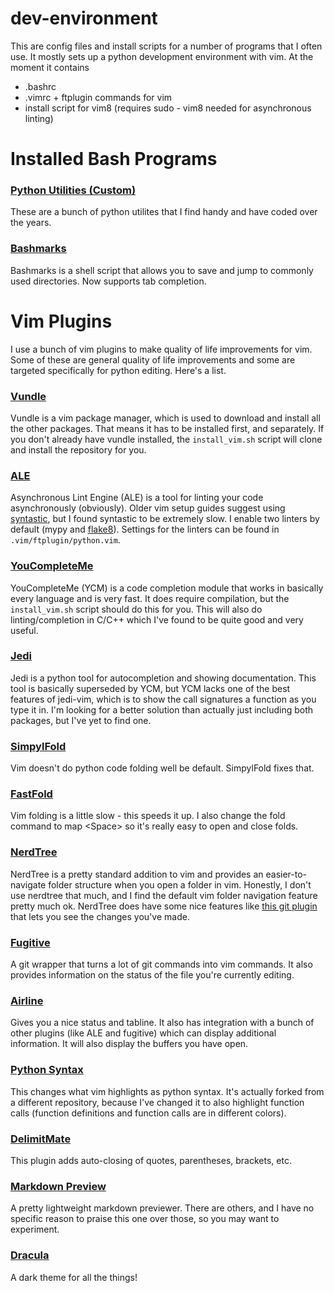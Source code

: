 # dev-environment
This are config files and install scripts for a number of programs that I often use. It mostly sets up a python development environment with vim. At the moment it contains

- .bashrc
- .vimrc + ftplugin commands for vim
- install script for vim8 (requires sudo - vim8 needed for asynchronous linting)


# Installed Bash Programs

### [Python Utilities (Custom)](https://github.com/davidmchan/pyutils)
These are a bunch of python utilites that I find handy and have coded over the years.


### [Bashmarks](https://github.com/huyng/bashmarks)

Bashmarks is a shell script that allows you to save and jump to commonly used directories. Now supports tab completion.

# Vim Plugins

I use a bunch of vim plugins to make quality of life improvements for vim. Some of these are general quality of life improvements and some are targeted specifically for python editing. Here's a list.

### [Vundle](https://github.com/gmarik/Vundle.vim)
Vundle is a vim package manager, which is used to download and install all the other packages. That means it has to be installed first, and separately. If you don't already have vundle installed, the `install_vim.sh` script will clone and install the repository for you.

### [ALE](https://github.com/w0rp/ale)
Asynchronous Lint Engine (ALE) is a tool for linting your code asynchronously (obviously). Older vim setup guides suggest using [syntastic](https://github.com/vim-syntastic/syntastic), but I found syntastic to be extremely slow. I enable two linters by default (mypy and [flake8](https://github.com/nvie/vim-flake8)). Settings for the linters can be found in `.vim/ftplugin/python.vim`.

### [YouCompleteMe](https://valloric.github.io/YouCompleteMe/)
YouCompleteMe (YCM) is a code completion module that works in basically every language and is very fast. It does require compilation, but the `install_vim.sh` script should do this for you. This will also do linting/completion in C/C++ which I've found to be quite good and very useful.

### [Jedi](https://github.com/davidhalter/jedi-vim)
Jedi is a python tool for autocompletion and showing documentation. This tool is basically superseded by YCM, but YCM lacks one of the best features of jedi-vim, which is to show the call signatures a function as you type it in. I'm looking for a better solution than actually just including both packages, but I've yet to find one.

### [SimpylFold](https://github.com/tmhedberg/SimpylFold)
Vim doesn't do python code folding well be default. SimpylFold fixes that.

### [FastFold](https://github.com/Konfekt/FastFold)
Vim folding is a little slow - this speeds it up. I also change the fold command to map \<Space\> so it's really easy to open and close folds.

### [NerdTree](https://github.com/scrooloose/nerdtree)
NerdTree is a pretty standard addition to vim and provides an easier-to-navigate folder structure when you open a folder in vim. Honestly, I don't use nerdtree that much, and I find the default vim folder navigation feature pretty much ok. NerdTree does have some nice features like [this git plugin](https://github.com/Xuyuanp/nerdtree-git-plugin) that lets you see the changes you've made.

### [Fugitive](https://github.com/tpope/vim-fugitive)
A git wrapper that turns a lot of git commands into vim commands. It also provides information on the status of the file you're currently editing.

### [Airline](https://github.com/vim-airline/vim-airline)
Gives you a nice status and tabline. It also has integration with a bunch of other plugins (like ALE and fugitive) which can display additional information. It will also display the buffers you have open.

### [Python Syntax](https://github.com/rmrao/python-syntax)
This changes what vim highlights as python syntax. It's actually forked from a different repository, because I've changed it to also highlight function calls (function definitions and function calls are in different colors).

### [DelimitMate](https://github.com/Raimondi/delimitMate)
This plugin adds auto-closing of quotes, parentheses, brackets, etc.

### [Markdown Preview](https://github.com/JamshedVesuna/vim-markdown-preview)
A pretty lightweight markdown previewer. There are others, and I have no specific reason to praise this one over those, so you may want to experiment.

### [Dracula](https://github.com/dracula/dracula-theme)
A dark theme for all the things!